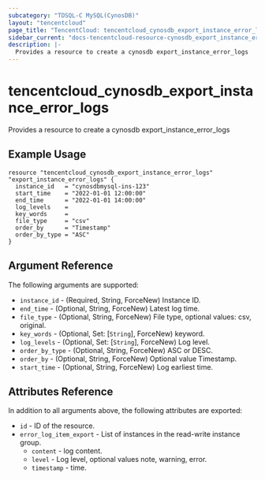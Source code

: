 ```yaml
---
subcategory: "TDSQL-C MySQL(CynosDB)"
layout: "tencentcloud"
page_title: "TencentCloud: tencentcloud_cynosdb_export_instance_error_logs"
sidebar_current: "docs-tencentcloud-resource-cynosdb_export_instance_error_logs"
description: |-
  Provides a resource to create a cynosdb export_instance_error_logs
---
```


# tencentcloud_cynosdb_export_instance_error_logs

Provides a resource to create a cynosdb export_instance_error_logs

## Example Usage

```hcl
resource "tencentcloud_cynosdb_export_instance_error_logs" "export_instance_error_logs" {
  instance_id   = "cynosdbmysql-ins-123"
  start_time    = "2022-01-01 12:00:00"
  end_time      = "2022-01-01 14:00:00"
  log_levels    =
  key_words     =
  file_type     = "csv"
  order_by      = "Timestamp"
  order_by_type = "ASC"
}
```

## Argument Reference

The following arguments are supported:

* `instance_id` - (Required, String, ForceNew) Instance ID.
* `end_time` - (Optional, String, ForceNew) Latest log time.
* `file_type` - (Optional, String, ForceNew) File type, optional values: csv, original.
* `key_words` - (Optional, Set: [`String`], ForceNew) keyword.
* `log_levels` - (Optional, Set: [`String`], ForceNew) Log level.
* `order_by_type` - (Optional, String, ForceNew) ASC or DESC.
* `order_by` - (Optional, String, ForceNew) Optional value Timestamp.
* `start_time` - (Optional, String, ForceNew) Log earliest time.

## Attributes Reference

In addition to all arguments above, the following attributes are exported:

* `id` - ID of the resource.
* `error_log_item_export` - List of instances in the read-write instance group.
  * `content` - log content.
  * `level` - Log level, optional values note, warning, error.
  * `timestamp` - time.


